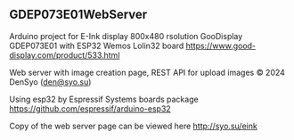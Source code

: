 ## GDEP073E01WebServer
Arduino project for E-Ink display 800x480 rsolution GooDisplay GDEP073E01 with ESP32 Wemos Lolin32 board
https://www.good-display.com/product/533.html

Web server with image creation page, REST API for upload images © 2024 DenSyo (den@syo.su)

Using esp32 by Espressif Systems boards package
https://github.com/espressif/arduino-esp32

Copy of the web server page can be viewed here
http://syo.su/eink

